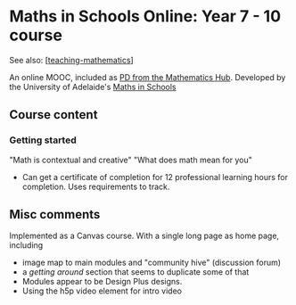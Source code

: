 # Maths in Schools Online: Year 7 - 10 course

See also: [[teaching-mathematics]]

An online MOOC, included as [PD from the Mathematics Hub](https://www.mathematicshub.edu.au/understanding-maths/professional-learning/maths-in-schools-professional-learning/). Developed by the University of Adelaide's [Maths in Schools](https://csermoocs.adelaide.edu.au/professional-learning/maths-in-schools)

## Course content

### Getting started

"Math is contextual and creative"    "What does math mean for you"

- Can get a certificate of completion for 12 professional learning hours for completion. Uses requirements to track.



## Misc comments

Implemented as a Canvas course. With a single long page as home page, including

- image map to main modules and "community hive" (discussion forum)
- a _getting around_ section that seems to duplicate some of that
- Modules appear to be Design Plus designs.
- Using the h5p video element for intro video

[//begin]: # "Autogenerated link references for markdown compatibility"
[teaching-mathematics]: teaching-mathematics "Teaching Mathematics"
[//end]: # "Autogenerated link references"